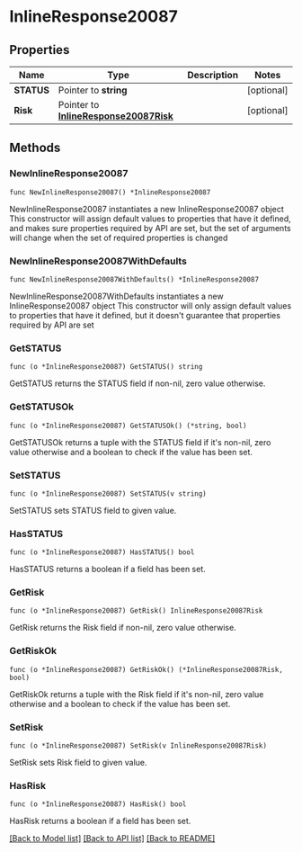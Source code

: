 # InlineResponse20087

## Properties

Name | Type | Description | Notes
------------ | ------------- | ------------- | -------------
**STATUS** | Pointer to **string** |  | [optional] 
**Risk** | Pointer to [**InlineResponse20087Risk**](InlineResponse20087Risk.md) |  | [optional] 

## Methods

### NewInlineResponse20087

`func NewInlineResponse20087() *InlineResponse20087`

NewInlineResponse20087 instantiates a new InlineResponse20087 object
This constructor will assign default values to properties that have it defined,
and makes sure properties required by API are set, but the set of arguments
will change when the set of required properties is changed

### NewInlineResponse20087WithDefaults

`func NewInlineResponse20087WithDefaults() *InlineResponse20087`

NewInlineResponse20087WithDefaults instantiates a new InlineResponse20087 object
This constructor will only assign default values to properties that have it defined,
but it doesn't guarantee that properties required by API are set

### GetSTATUS

`func (o *InlineResponse20087) GetSTATUS() string`

GetSTATUS returns the STATUS field if non-nil, zero value otherwise.

### GetSTATUSOk

`func (o *InlineResponse20087) GetSTATUSOk() (*string, bool)`

GetSTATUSOk returns a tuple with the STATUS field if it's non-nil, zero value otherwise
and a boolean to check if the value has been set.

### SetSTATUS

`func (o *InlineResponse20087) SetSTATUS(v string)`

SetSTATUS sets STATUS field to given value.

### HasSTATUS

`func (o *InlineResponse20087) HasSTATUS() bool`

HasSTATUS returns a boolean if a field has been set.

### GetRisk

`func (o *InlineResponse20087) GetRisk() InlineResponse20087Risk`

GetRisk returns the Risk field if non-nil, zero value otherwise.

### GetRiskOk

`func (o *InlineResponse20087) GetRiskOk() (*InlineResponse20087Risk, bool)`

GetRiskOk returns a tuple with the Risk field if it's non-nil, zero value otherwise
and a boolean to check if the value has been set.

### SetRisk

`func (o *InlineResponse20087) SetRisk(v InlineResponse20087Risk)`

SetRisk sets Risk field to given value.

### HasRisk

`func (o *InlineResponse20087) HasRisk() bool`

HasRisk returns a boolean if a field has been set.


[[Back to Model list]](../README.md#documentation-for-models) [[Back to API list]](../README.md#documentation-for-api-endpoints) [[Back to README]](../README.md)


